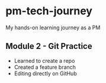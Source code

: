 # pm-tech-journey
My hands-on learning journey as a PM
## Module 2 - Git Practice

- Learned to create a repo
- Created a feature branch
- Editing directly on GitHub
